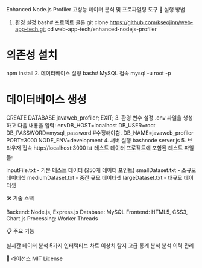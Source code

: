 Enhanced Node.js Profiler
고성능 데이터 분석 및 프로파일링 도구
🚀 실행 방법
1. 환경 설정
bash# 프로젝트 클론
git clone https://github.com/kseojinn/web-app-tech.git
cd web-app-tech/enhanced-nodejs-profiler

# 의존성 설치
npm install
2. 데이터베이스 설정
bash# MySQL 접속
mysql -u root -p

# 데이터베이스 생성
CREATE DATABASE javaweb_profiler;
EXIT;
3. 환경 변수 설정
.env 파일을 생성하고 다음 내용을 입력:
envDB_HOST=localhost
DB_USER=root
DB_PASSWORD=mysql_password #수정해야함.
DB_NAME=javaweb_profiler
PORT=3000
NODE_ENV=development
4. 서버 실행
bashnode server.js
5. 브라우저 접속
http://localhost:3000
📊 테스트 데이터
프로젝트에 포함된 테스트 파일들:

inputFile.txt - 기본 테스트 데이터 (250개 데이터 포인트)
smallDataset.txt - 소규모 데이터셋
mediumDataset.txt - 중간 규모 데이터셋
largeDataset.txt - 대규모 데이터셋

🛠️ 기술 스택

Backend: Node.js, Express.js
Database: MySQL
Frontend: HTML5, CSS3, Chart.js
Processing: Worker Threads

📋 주요 기능

실시간 데이터 분석
5가지 인터랙티브 차트
이상치 탐지
고급 통계 분석
분석 이력 관리

📄 라이선스
MIT License
